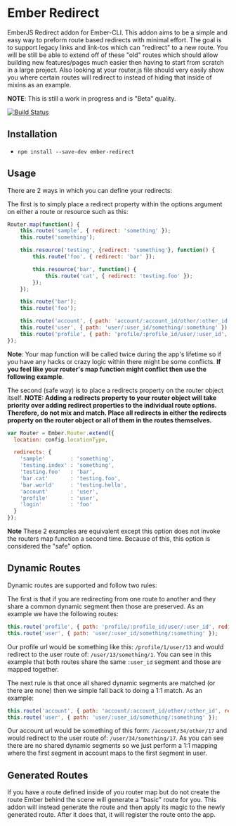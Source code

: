 # Ember Redirect

EmberJS Redirect addon for Ember-CLI. This addon aims to be a simple and easy way to preform route based redirects with minimal effort. The goal is to support legacy links and link-tos which can "redirect" to a new route. You will be still be able to extend off of these "old" routes which should allow building new features/pages much easier then having to start from scratch in a large project. Also looking at your router.js file should very easily show you where certain routes will redirect to instead of hiding that inside of mixins as an example.

**NOTE**: This is still a work in progress and is "Beta" quality.

[![Build Status](https://travis-ci.org/thoov/ember-redirect.svg?branch=master)](https://travis-ci.org/thoov/ember-redirect)

## Installation ##

* `npm install --save-dev ember-redirect`

## Usage ##

There are 2 ways in which you can define your redirects:

The first is to simply place a redirect property within the options argument on either a route or resource such as this:

```js
Router.map(function() {
    this.route('sample', { redirect: 'something' });
    this.route('something');

    this.resource('testing', {redirect: 'something'}, function() {
        this.route('foo', { redirect: 'bar' });

        this.resource('bar', function() {
            this.route('cat', { redirect: 'testing.foo' });
        });
    });

    this.route('bar');
    this.route('foo');

    this.route('account', { path: 'account/:account_id/other/:other_id', redirect: 'user' });
    this.route('user', { path: 'user/:user_id/something/:something' });
    this.route('profile', { path: 'profile/:profile_id/user/:user_id', redirect: 'user' });
});
```

**Note**: Your map function will be called twice during the app's lifetime so if you have any hacks or crazy logic within
there might be some conflicts. **If you feel like your router's map function might conflict then use the following example**.

The second (safe way) is to place a redirects property on the router object itself.
**NOTE: Adding a redirects property to your router object will take priority over adding redirect properties to the individual route options. Therefore, do not mix and match. Place
all redirects in either the redirects property on the router object or all of them in the routes themselves.**

```js
var Router = Ember.Router.extend({
  location: config.locationType,

  redirects: {
    'sample'        : 'something',
    'testing.index' : 'something',
    'testing.foo'   : 'bar',
    'bar.cat'       : 'testing.foo',
    'bar.world'     : 'testing.hello',
    'account'       : 'user',
    'profile'       : 'user',
    'login'         : 'foo'
  }
});
```

**Note** These 2 examples are equivalent except this option does not invoke the routers map function a second time. Because
of this, this option is considered the "safe" option.

## Dynamic Routes ##

Dynamic routes are supported and follow two rules:

The first is that if you are redirecting from one route to another and they share a common
dynamic segment then those are preserved. As an example we have the following routes:

```js
this.route('profile', { path: 'profile/:profile_id/user/:user_id', redirect: 'user' });
this.route('user', { path: 'user/:user_id/something/:something' });
```

Our profile url would be something like this: `/profile/1/user/13` and would redirect to
the user route of: `/user/13/something/1`. You can see in this example that both routes
share the same `:user_id` segment and those are mapped together.

The next rule is that once all shared dynamic segments are matched (or there are none) then
we simple fall back to doing a 1:1 match. As an example:

```js
this.route('account', { path: 'account/:account_id/other/:other_id', redirect: 'user' });
this.route('user', { path: 'user/:user_id/something/:something' });
```

Our account url would be something of this form: `/account/34/other/17` and would
redirect to the user route of: `/user/34/something/17`. As you can see there are no
shared dynamic segments so we just perform a 1:1 mapping where the first segment in account
maps to the first segment in user.

## Generated Routes ##

If you have a route defined inside of you router map but do not create the route Ember behind the scene will generate a "basic" route
for you. This addon will instead generate the route and then apply its magic to the newly generated route. After it does
that, it will register the route onto the app.
